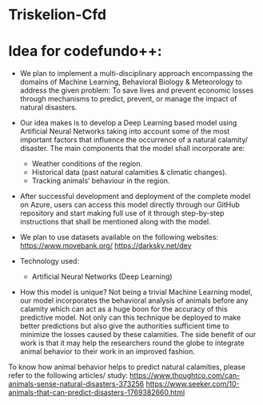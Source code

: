 # Triskelion-Cfd
# Idea for codefundo++:


- We plan to implement a multi-disciplinary approach encompassing the domains of Machine Learning, Behavioral Biology & Meteorology to address the given problem: To save lives and prevent economic losses through mechanisms to predict, prevent, or manage the impact of natural disasters.
 
- Our idea makes is to develop a Deep Learning based model using Artificial Neural Networks taking into account some of the most important factors that influence the occurrence of a natural calamity/ disaster. The main components that the model shall incorporate are:
  -  Weather conditions of the region.
  -  Historical data (past natural calamities & climatic changes).
  -  Tracking animals’ behaviour in the region.


- After successful development and deployment of the complete model on Azure, users can access this model directly through our GitHub repository and start making full use of it through step-by-step instructions that shall be mentioned along with the model.
 
- We plan to use datasets available on the following websites:
          https://www.movebank.org/
          https://darksky.net/dev
 
- Technology used:
  - Artificial Neural Networks (Deep Learning)
 
- How this model is unique?
Not being a trivial Machine Learning model, our model incorporates the behavioral analysis of animals before any calamity which can act as a huge boon for the accuracy of this predictive model. Not only can this technique be deployed to make better predictions but also give the authorities sufficient time to minimize the losses caused by these calamities. The side benefit of our work is that it may help the researchers round the globe to integrate animal behavior to their work in an improved fashion.

To know how animal behavior helps to predict natural calamities, please refer to the following articles/ study:
          https://www.thoughtco.com/can-animals-sense-natural-disasters-373256
          https://www.seeker.com/10-animals-that-can-predict-disasters-1769382660.html
